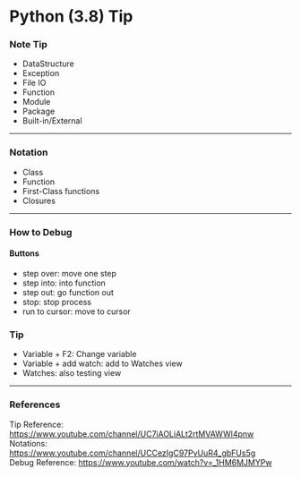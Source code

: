 # Python (3.8) Tip
### Note Tip
- DataStructure
- Exception
- File IO
- Function
- Module
- Package
- Built-in/External
---

### Notation
- Class
- Function
- First-Class functions
- Closures

---
### How to Debug
#### Buttons
- step over: move one step
- step into: into function
- step out: go function out
- stop: stop process
- run to cursor: move to cursor

### Tip
- Variable + F2: Change variable
- Variable + add watch: add to Watches view
- Watches: also testing view

---
### References
Tip Reference: https://www.youtube.com/channel/UC7iAOLiALt2rtMVAWWl4pnw  
Notations: https://www.youtube.com/channel/UCCezIgC97PvUuR4_gbFUs5g  
Debug Reference: https://www.youtube.com/watch?v=_1HM6MJMYPw
